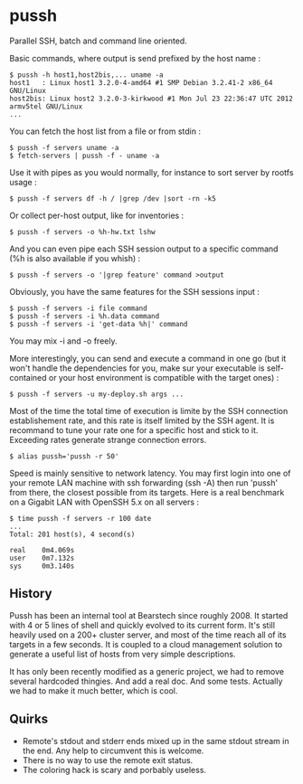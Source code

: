 pussh
=====

Parallel SSH, batch and command line oriented.

Basic commands, where output is send prefixed by the host name :

    $ pussh -h host1,host2bis,... uname -a
    host1   : Linux host1 3.2.0-4-amd64 #1 SMP Debian 3.2.41-2 x86_64 GNU/Linux
    host2bis: Linux host2 3.2.0-3-kirkwood #1 Mon Jul 23 22:36:47 UTC 2012 armv5tel GNU/Linux
    ...

You can fetch the host list from a file or from stdin :

    $ pussh -f servers uname -a
    $ fetch-servers | pussh -f - uname -a

Use it with pipes as you would normally, for instance to sort server by rootfs usage :

    $ pussh -f servers df -h / |grep /dev |sort -rn -k5

Or collect per-host output, like for inventories :

    $ pussh -f servers -o %h-hw.txt lshw

And you can even pipe each SSH session output to a specific command (%h is also
available if you whish) :

    $ pussh -f servers -o '|grep feature' command >output

Obviously, you have the same features for the SSH sessions input :

    $ pussh -f servers -i file command
    $ pussh -f servers -i %h.data command
    $ pussh -f servers -i 'get-data %h|' command

You may mix -i and -o freely.

More interestingly, you can send and execute a command in one go (but it won't
handle the dependencies for you, make sur your executable is self-contained or
your host environment is compatible with the target ones) :

    $ pussh -f servers -u my-deploy.sh args ...

Most of the time the total time of execution is limite by the SSH connection
establishement rate, and this rate is itself limited by the SSH agent. It is
recommand to tune your rate one for a specific host and stick to it. Exceeding
rates generate strange connection errors.

    $ alias pussh='pussh -r 50'

Speed is mainly sensitive to network latency. You may first login into one of
your remote LAN machine with ssh forwarding (ssh -A) then run 'pussh' from
there, the closest possible from its targets. Here is a real benchmark
on a Gigabit LAN with OpenSSH 5.x on all servers :

    $ time pussh -f servers -r 100 date
    ...
    Total: 201 host(s), 4 second(s)
 
    real    0m4.069s
    user    0m7.132s
    sys     0m3.140s


History
-------

Pussh has been an internal tool at Bearstech since roughly 2008. It started
with 4 or 5 lines of shell and quickly evolved to its current form. It's still
heavily used on a 200+ cluster server, and most of the time reach all of its
targets in a few seconds. It is coupled to a cloud management solution to
generate a useful list of hosts from very simple descriptions.

It has only been recently modified as a generic project, we had to remove
several hardcoded thingies. And add a real doc. And some tests. Actually
we had to make it much better, which is cool.


Quirks
------

* Remote's stdout and stderr ends mixed up in the same stdout stream in the
  end. Any help to circumvent this is welcome.
* There is no way to use the remote exit status.
* The coloring hack is scary and porbably useless.

